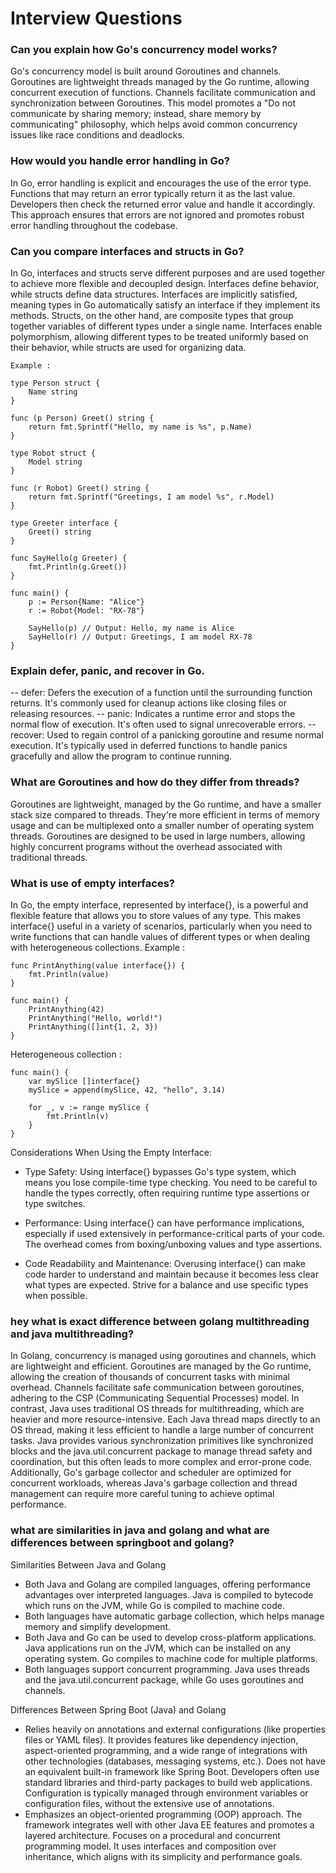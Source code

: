 # Interview Questions
### Can you explain how Go's concurrency model works?
Go's concurrency model is built around Goroutines and channels. Goroutines are lightweight threads managed by the Go runtime, allowing concurrent execution of functions. Channels facilitate communication and synchronization between Goroutines. This model promotes a "Do not communicate by sharing memory; instead, share memory by communicating" philosophy, which helps avoid common concurrency issues like race conditions and deadlocks.

### How would you handle error handling in Go?
In Go, error handling is explicit and encourages the use of the error type. Functions that may return an error typically return it as the last value. Developers then check the returned error value and handle it accordingly. This approach ensures that errors are not ignored and promotes robust error handling throughout the codebase.

### Can you compare interfaces and structs in Go?
In Go, interfaces and structs serve different purposes and are used together to achieve more flexible and decoupled design. Interfaces define behavior, while structs define data structures. Interfaces are implicitly satisfied, meaning types in Go automatically satisfy an interface if they implement its methods. Structs, on the other hand, are composite types that group together variables of different types under a single name. Interfaces enable polymorphism, allowing different types to be treated uniformly based on their behavior, while structs are used for organizing data.

```
Example : 

type Person struct {
    Name string
}

func (p Person) Greet() string {
    return fmt.Sprintf("Hello, my name is %s", p.Name)
}

type Robot struct {
    Model string
}

func (r Robot) Greet() string {
    return fmt.Sprintf("Greetings, I am model %s", r.Model)
}

type Greeter interface {
    Greet() string
}

func SayHello(g Greeter) {
    fmt.Println(g.Greet())
}

func main() {
    p := Person{Name: "Alice"}
    r := Robot{Model: "RX-78"}
    
    SayHello(p) // Output: Hello, my name is Alice
    SayHello(r) // Output: Greetings, I am model RX-78
}

```
### Explain defer, panic, and recover in Go.
-- defer: Defers the execution of a function until the surrounding function returns. It's commonly used for cleanup actions like closing files or releasing resources.
-- panic: Indicates a runtime error and stops the normal flow of execution. It's often used to signal unrecoverable errors.
-- recover: Used to regain control of a panicking goroutine and resume normal execution. It's typically used in deferred functions to handle panics gracefully and allow the program to continue running.

### What are Goroutines and how do they differ from threads?
Goroutines are lightweight, managed by the Go runtime, and have a smaller stack size compared to threads. They're more efficient in terms of memory usage and can be multiplexed onto a smaller number of operating system threads. Goroutines are designed to be used in large numbers, allowing highly concurrent programs without the overhead associated with traditional threads.

### What is use of empty interfaces?
In Go, the empty interface, represented by interface{}, is a powerful and flexible feature that allows you to store values of any type. This makes interface{} useful in a variety of scenarios, particularly when you need to write functions that can handle values of different types or when dealing with heterogeneous collections.
Example : 
```
func PrintAnything(value interface{}) {
    fmt.Println(value)
}

func main() {
    PrintAnything(42)
    PrintAnything("Hello, world!")
    PrintAnything([]int{1, 2, 3})
}

```
Heterogeneous collection : 
```
func main() {
    var mySlice []interface{}
    mySlice = append(mySlice, 42, "hello", 3.14)

    for _, v := range mySlice {
        fmt.Println(v)
    }
}
```
Considerations When Using the Empty Interface:
- Type Safety:
Using interface{} bypasses Go's type system, which means you lose compile-time type checking. You need to be careful to handle the types correctly, often requiring runtime type assertions or type switches.

- Performance:
Using interface{} can have performance implications, especially if used extensively in performance-critical parts of your code. The overhead comes from boxing/unboxing values and type assertions.

- Code Readability and Maintenance:
Overusing interface{} can make code harder to understand and maintain because it becomes less clear what types are expected. Strive for a balance and use specific types when possible.

### hey what is exact difference between golang multithreading and  java multithreading?
In Golang, concurrency is managed using goroutines and channels, which are lightweight and efficient. Goroutines are managed by the Go runtime, allowing the creation of thousands of concurrent tasks with minimal overhead. Channels facilitate safe communication between goroutines, adhering to the CSP (Communicating Sequential Processes) model. In contrast, Java uses traditional OS threads for multithreading, which are heavier and more resource-intensive. Each Java thread maps directly to an OS thread, making it less efficient to handle a large number of concurrent tasks. Java provides various synchronization primitives like synchronized blocks and the java.util.concurrent package to manage thread safety and coordination, but this often leads to more complex and error-prone code. Additionally, Go's garbage collector and scheduler are optimized for concurrent workloads, whereas Java's garbage collection and thread management can require more careful tuning to achieve optimal performance.

### what are similarities in java and golang and what are differences between springboot and golang?
Similarities Between Java and Golang
- Both Java and Golang are compiled languages, offering performance advantages over interpreted languages. Java is compiled to bytecode which runs on the JVM, while Go is compiled to machine code.
- Both languages have automatic garbage collection, which helps manage memory and simplify development.
- Both Java and Go can be used to develop cross-platform applications. Java applications run on the JVM, which can be installed on any operating system. Go compiles to machine code for multiple platforms.
- Both languages support concurrent programming. Java uses threads and the java.util.concurrent package, while Go uses goroutines and channels.

Differences Between Spring Boot (Java) and Golang
- Relies heavily on annotations and external configurations (like properties files or YAML files). It provides features like dependency injection, aspect-oriented programming, and a wide range of integrations with other technologies (databases, messaging systems, etc.). Does not have an equivalent built-in framework like Spring Boot. Developers often use standard libraries and third-party packages to build web applications. Configuration is typically managed through environment variables or configuration files, without the extensive use of annotations.
- Emphasizes an object-oriented programming (OOP) approach. The framework integrates well with other Java EE features and promotes a layered architecture. Focuses on a procedural and concurrent programming model. It uses interfaces and composition over inheritance, which aligns with its simplicity and performance goals.